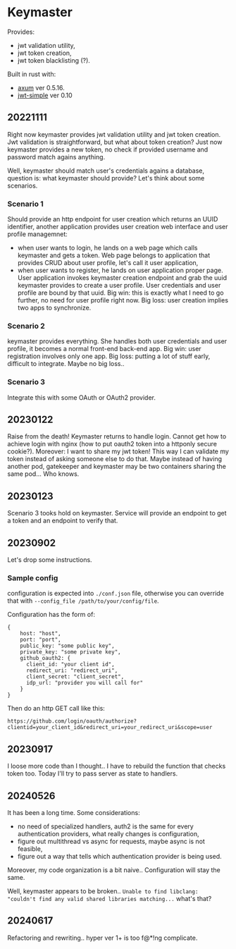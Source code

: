 # Keymaster
Provides:
- jwt validation utility,
- jwt token creation,
- jwt token blacklisting (?).

Built in rust with:
- [axum](https://github.com/tokio-rs/axum) ver 0.5.16.
- [jwt-simple](https://docs.rs/jwt-simple/latest/jwt_simple/) ver 0.10

## 20221111
Right now keymaster provides jwt validation utility and jwt token creation. Jwt validation is straightforward, but what about token creation? Just now keymaster provides a new token, no check if provided username and password match agains anything.

Well, keymaster should match user's credentials agains a database, question is: what keymaster should provide? Let's think about some scenarios.

### Scenario 1
Should provide an http endpoint for user creation which returns an UUID identifier, another application provides user creation web interface and user profile managemnet:
- when user wants to login, he lands on a web page which calls keymaster and gets a token. Web page belongs to application that provides CRUD about user profile, let's call it user application,
- when user wants to register, he lands on user application proper page. User application invokes keymaster creation endpoint and grab the uuid keymaster provides to create a user profile. User credentials and user profile are bound by that uuid.
Big win: this is exactly what I need to go further, no need for user profile right now. Big loss: user creation implies two apps to synchronize.

### Scenario 2
keymaster provides everything. She handles both user credentials and user profile, it becomes a normal front-end back-end app.
Big win: user registration involves only one app. Big loss: putting a lot of stuff early, difficult to integrate. Maybe no big loss..

### Scenario 3
Integrate this with some OAuth or OAuth2 provider.

## 20230122
Raise from the death! Keymaster returns to handle login. Cannot get how to achieve login with nginx (how to put oauth2 token into a httponly secure cookie?). Moreover: I want to share my jwt token! This way I can validate my token instead of asking someone else to do that. Maybe instead of having another pod, gatekeeper and keymaster may be two containers sharing the same pod... Who knows.

## 20230123
Scenario 3 tooks hold on keymaster. Service will provide an endpoint to get a token and an endpoint to verify that.

## 20230902
Let's drop some instructions.

### Sample config
configuration is expected into `./conf.json` file, otherwise you can override that with `--config_file /path/to/your/config/file`.

Configuration has the form of:
```
{
    host: "host",
    port: "port",
    public_key: "some public key",
    private_key: "some private key",
    github_oauth2: {
      client_id: "your client id",
      redirect_uri: "redirect_uri",
      client_secret: "client_secret",
      idp_url: "provider you will call for"
    }
}
```
Then do an http GET call like this:
```
https://github.com/login/oauth/authorize?clientid=your_client_id&redirect_uri=your_redirect_uri&scope=user
```

## 20230917
I loose more code than I thought.. I have to rebuild the function that checks token too. Today I'll try to pass server as state to handlers.

## 20240526
It has been a long time. Some considerations:
- no need of specialized handlers, auth2 is the same for every authentication providers, what really changes is configuration,
- figure out multithread vs async for requests, maybe async is not feasible,
- figure out a way that tells which authentication provider is being used.

Moreover, my code organization is a bit naive.. Configuration will stay the same.

Well, keymaster appears to be broken.. `Unable to find libclang: "couldn't find any valid shared libraries matching...` what's that?

## 20240617
Refactoring and rewriting.. hyper ver 1+ is too f@*!ng complicate.
